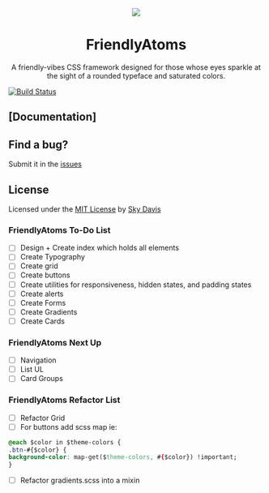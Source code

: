 <p align="center"><img src="http://res.cloudinary.com/skydavis/image/upload/v1510628919/FriendlyAtomsLogo_small_azrv73.svg"/></p>
<h1 align="center"> FriendlyAtoms</h1>
<p align="center"> A friendly-vibes CSS framework designed for those whose eyes sparkle at the sight of a rounded typeface and saturated colors.</p>

[![Build Status](https://travis-ci.org/skydavis/friendly-atoms.svg?branch=master)](https://travis-ci.org/skydavis/friendly-atoms)

## [Documentation]

## Find a bug?

Submit it in the [issues](https://github.com/skydavis/friendly-atoms/issues)

## License

Licensed under the [MIT License](https://skydavis.github.io/license) by [Sky Davis](http://mynameisskydavis.com)


### FriendlyAtoms To-Do List

- [ ] Design + Create index which holds all elements
- [ ] Create Typography
- [ ] Create grid
- [ ] Create buttons
- [ ] Create utilities for responsiveness, hidden states, and padding states
- [ ] Create alerts
- [ ] Create Forms
- [ ] Create Gradients
- [ ] Create Cards

### FriendlyAtoms Next Up

- [ ] Navigation
- [ ] List UL
- [ ] Card Groups

### FriendlyAtoms Refactor List

- [ ] Refactor Grid
- [ ] For buttons add scss map ie:
```css
@each $color in $theme-colors {
.btn-#{$color} {
background-color: map-get($theme-colors, #{$color}) !important;
}
```
- [ ] Refactor gradients.scss into a mixin